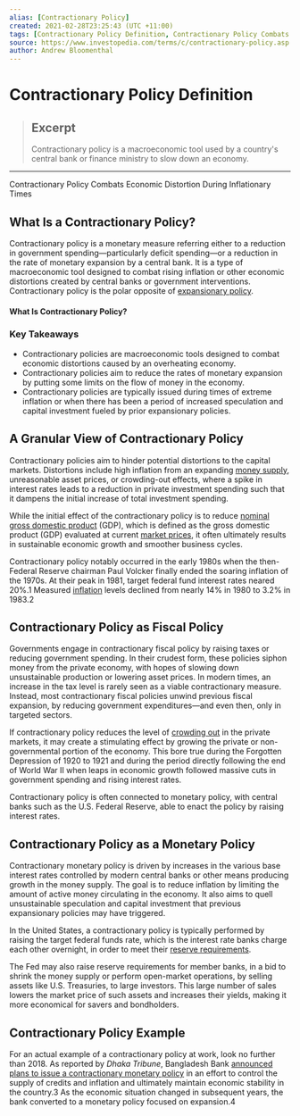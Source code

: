 ```yaml
---
alias: [Contractionary Policy]
created: 2021-02-28T23:25:43 (UTC +11:00)
tags: [Contractionary Policy Definition, Contractionary Policy Combats Economic Distortion During Inflationary Times]
source: https://www.investopedia.com/terms/c/contractionary-policy.asp
author: Andrew Bloomenthal
---
```


# Contractionary Policy Definition

> ## Excerpt
> Contractionary policy is a macroeconomic tool used by a country's central bank or finance ministry to slow down an economy.

---

Contractionary Policy Combats Economic Distortion During Inflationary Times
## What Is a Contractionary Policy?

Contractionary policy is a monetary measure referring either to a reduction in government spending—particularly deficit spending—or a reduction in the rate of monetary expansion by a central bank. It is a type of macroeconomic tool designed to combat rising inflation or other economic distortions created by central banks or government interventions. Contractionary policy is the polar opposite of [expansionary policy](https://www.investopedia.com/terms/e/expansionary_policy.asp).

#### What Is Contractionary Policy?

### Key Takeaways

-   Contractionary policies are macroeconomic tools designed to combat economic distortions caused by an overheating economy.
-   Contractionary policies aim to reduce the rates of monetary expansion by putting some limits on the flow of money in the economy.
-   Contractionary policies are typically issued during times of extreme inflation or when there has been a period of increased speculation and capital investment fueled by prior expansionary policies.

## A Granular View of Contractionary Policy

Contractionary policies aim to hinder potential distortions to the capital markets. Distortions include high inflation from an expanding [money supply](https://www.investopedia.com/terms/m/moneysupply.asp), unreasonable asset prices, or crowding-out effects, where a spike in interest rates leads to a reduction in private investment spending such that it dampens the initial increase of total investment spending.

While the initial effect of the contractionary policy is to reduce [nominal gross domestic product](https://www.investopedia.com/terms/n/nominalgdp.asp) (GDP), which is defined as the gross domestic product (GDP) evaluated at current [market prices](https://www.investopedia.com/terms/m/market-price.asp), it often ultimately results in sustainable economic growth and smoother business cycles.

Contractionary policy notably occurred in the early 1980s when the then-Federal Reserve chairman Paul Volcker finally ended the soaring inflation of the 1970s. At their peak in 1981, target federal fund interest rates neared 20%.1 Measured [inflation](https://www.investopedia.com/terms/i/inflation.asp) levels declined from nearly 14% in 1980 to 3.2% in 1983.2

## Contractionary Policy as Fiscal Policy

Governments engage in contractionary fiscal policy by raising taxes or reducing government spending. In their crudest form, these policies siphon money from the private economy, with hopes of slowing down unsustainable production or lowering asset prices. In modern times, an increase in the tax level is rarely seen as a viable contractionary measure. Instead, most contractionary fiscal policies unwind previous fiscal expansion, by reducing government expenditures—and even then, only in targeted sectors.

If contractionary policy reduces the level of [crowding out](https://www.investopedia.com/terms/c/crowdingouteffect.asp) in the private markets, it may create a stimulating effect by growing the private or non-governmental portion of the economy. This bore true during the Forgotten Depression of 1920 to 1921 and during the period directly following the end of World War II when leaps in economic growth followed massive cuts in government spending and rising interest rates.

Contractionary policy is often connected to monetary policy, with central banks such as the U.S. Federal Reserve, able to enact the policy by raising interest rates.

## Contractionary Policy as a Monetary Policy

Contractionary monetary policy is driven by increases in the various base interest rates controlled by modern central banks or other means producing growth in the money supply. The goal is to reduce inflation by limiting the amount of active money circulating in the economy. It also aims to quell unsustainable speculation and capital investment that previous expansionary policies may have triggered.

In the United States, a contractionary policy is typically performed by raising the target federal funds rate, which is the interest rate banks charge each other overnight, in order to meet their [reserve requirements](https://www.investopedia.com/terms/r/requiredreserves.asp).

The Fed may also raise reserve requirements for member banks, in a bid to shrink the money supply or perform open-market operations, by selling assets like U.S. Treasuries, to large investors. This large number of sales lowers the market price of such assets and increases their yields, making it more economical for savers and bondholders.

## Contractionary Policy Example

For an actual example of a contractionary policy at work, look no further than 2018. As reported by _Dhaka Tribune_, Bangladesh Bank [announced plans to issue a contractionary monetary policy](https://www.dhakatribune.com/business/regulations/2018/01/24/contractionary-monetary-policy-cards/) in an effort to control the supply of credits and inflation and ultimately maintain economic stability in the country.3 As the economic situation changed in subsequent years, the bank converted to a monetary policy focused on expansion.4
